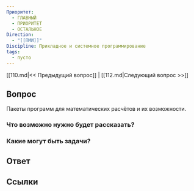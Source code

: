 ```yaml
---
Приоритет:
  - ГЛАВНЫЙ
  - ПРИОРИТЕТ
  - ОСТАЛЬНОЕ
Direction:
  - "[[ПМИ]]" 
Discipline: Прикладное и системное программирование 
tags:
  - пусто
---
```

[[110.md|<< Предыдущий вопрос]] | [[112.md|Следующий вопрос >>]]
## Вопрос

Пакеты программ для математических расчётов и их возможности.

### Что возможно нужно будет рассказать?

### Какие могут быть задачи?

## Ответ

## Ссылки
